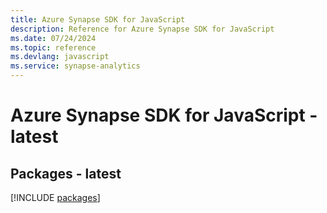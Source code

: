 ```yaml
---
title: Azure Synapse SDK for JavaScript
description: Reference for Azure Synapse SDK for JavaScript
ms.date: 07/24/2024
ms.topic: reference
ms.devlang: javascript
ms.service: synapse-analytics
---
```

# Azure Synapse SDK for JavaScript - latest
## Packages - latest
[!INCLUDE [packages](synapse-index.md)]